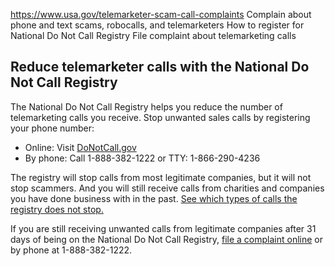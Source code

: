 

https://www.usa.gov/telemarketer-scam-call-complaints
Complain about phone and text scams, robocalls, and telemarketers
How to register for National Do Not Call Registry
File complaint about telemarketing calls

Reduce telemarketer calls with the National Do Not Call Registry
----------------------------------------------------------------

The National Do Not Call Registry helps you reduce the number of telemarketing calls you receive. Stop unwanted sales calls by registering your phone number:

* Online: Visit
  [DoNotCall.gov](https://www.donotcall.gov/)
* By phone: Call 1-888-382-1222 or TTY: 1-866-290-4236

The registry will stop calls from most legitimate companies, but it will not stop scammers. And you will still receive calls from charities and companies you have done business with in the past.
[See which types of calls the registry does not stop.](https://consumer.ftc.gov/articles/national-do-not-call-registry-faqs#what%20doesn't%20do)

If you are still receiving unwanted calls from legitimate companies after 31 days of being on the National Do Not Call Registry,
[file a complaint online](https://www.donotcall.gov/report.html)
or by phone at 1-888-382-1222.
